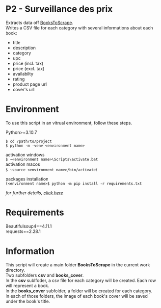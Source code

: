 # P2 - Surveillance des prix

Extracts data off [BooksToScrape](https://books.toscrape.com/).  
Writes a CSV file for each category with several informations about each book:
 - title
 - description
 - category
 - upc
 - price (incl. tax)
 - price (excl. tax)
 - availabilty
 - rating
 - product page url
 - cover's url

# Environment

To use this script in an vitrual environment, follow these steps.

Python>=3.10.7

```
$ cd /path/to/project
$ python -m -venv <environment name>
```

activation windows\
```$ ~<environment name>\Scripts\activate.bat```\
activation macos\
```$ ~source <environment name>/bin/activate```\

packages installation\
```(<environment name>$ python -m pip install -r requirements.txt```

*for further details, [click here](https://docs.python.org/fr/3/library/venv.html#venv-def)*

# Requirements

Beautifulsoup4==4.11.1\
requests==2.28.1

# Information

This script will create a main folder **BooksToScrape** in the current work directory.  
Two subfolders **csv** and **books_cover**.  
In the **csv** sublfoder, a csv file for each category will be created.
Each row will represent a book.  
In the **books_cover** subfolder, a folder will be created for each category.  
In each of those folders, the image of each book's cover will be saved under the book's title.